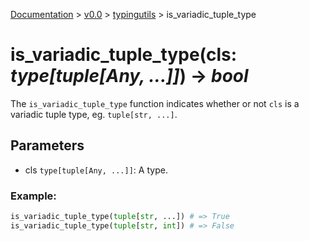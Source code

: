 [Documentation](/docs/documentation.md) >
 [v0.0](/docs/0.0/version.md) >
  [typingutils](/docs/0.0/typingutils/module.md) >
   is_variadic_tuple_type

# is_variadic_tuple_type(cls: _type[tuple[Any, ...]]_) -> _bool_

The `is_variadic_tuple_type` function  indicates whether or not `cls` is a variadic tuple type, eg. `tuple[str, ...]`.

## Parameters

- cls `type[tuple[Any, ...]]`: A type.

### Example:
```python
is_variadic_tuple_type(tuple[str, ...]) # => True
is_variadic_tuple_type(tuple[str, int]) # => False
```